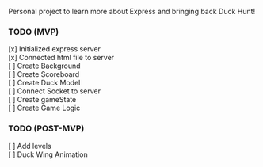 Personal project to learn more about Express and bringing back Duck Hunt!

### TODO (MVP)

[x] Initialized express server <br>
[x] Connected html file to server<br>
[ ] Create Background<br>
[ ] Create Scoreboard<br>
[ ] Create Duck Model<br>
[ ] Connect Socket to server<br>
[ ] Create gameState<br>
[ ] Create Game Logic<br>

### TODO (POST-MVP)

[ ] Add levels<br>
[ ] Duck Wing Animation<br>
